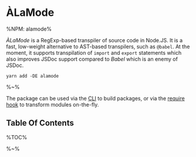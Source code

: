 # ÀLaMode

%NPM: alamode%

_ÀLaMode_ is  a RegExp-based transpiler of source code in Node.JS. It is a fast, low-weight alternative to AST-based transpilers, such as `@babel`. At the moment, it supports transpilation of `import` and `export` statements which also improves JSDoc support compared to _Babel_ which is an enemy of JSDoc.

```
yarn add -DE alamode
```

%~%

The package can be used via the [CLI](#CLI) to build packages, or via the [require hook](#require-hook) to transform modules on-the-fly.

## Table Of Contents

%TOC%

%~%